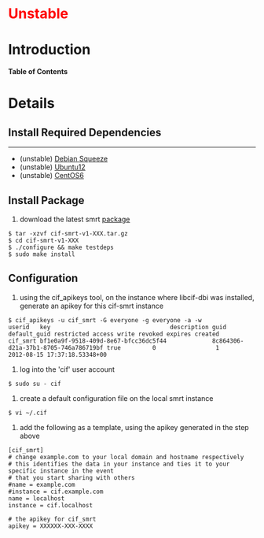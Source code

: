 <font color='red'>
<h1>Unstable</h1>
</font>

# Introduction #

**Table of Contents**


# Details #
## Install Required Dependencies ##

---

  * (unstable) [Debian Squeeze](SmrtInstall_DebianSqueeze_v1.md)
  * (unstable) [Ubuntu12](SmrtInstall_Ubuntu12_v1.md)
  * (unstable) [CentOS6](SmrtInstall_CentOS6_v1.md)

## Install Package ##
  1. download the latest smrt [package](http://code.google.com/p/collective-intelligence-framework/downloads/list?q=label:v1+smrt)
```
$ tar -xzvf cif-smrt-v1-XXX.tar.gz
$ cd cif-smrt-v1-XXX
$ ./configure && make testdeps
$ sudo make install
```

## Configuration ##
  1. using the cif\_apikeys tool, on the instance where libcif-dbi was installed, generate an apikey for this cif-smrt instance
```
$ cif_apikeys -u cif_smrt -G everyone -g everyone -a -w
userid   key                                  description guid                                 default_guid restricted access write revoked expires created                      
cif_smrt bf1e0a9f-9518-409d-8e67-bfcc36dc5f44             8c864306-d21a-37b1-8705-746a786719bf true         0                 1                     2012-08-15 17:37:18.53348+00 
```
  1. log into the 'cif' user account
```
$ sudo su - cif
```
  1. create a default configuration file on the local smrt instance
```
$ vi ~/.cif
```
  1. add the following as a template, using the apikey generated in the step above
```
[cif_smrt]
# change example.com to your local domain and hostname respectively
# this identifies the data in your instance and ties it to your specific instance in the event
# that you start sharing with others
#name = example.com
#instance = cif.example.com
name = localhost
instance = cif.localhost

# the apikey for cif_smrt
apikey = XXXXXX-XXX-XXXX 
```